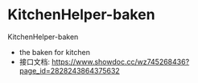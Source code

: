 # KitchenHelper-baken
KitchenHelper-baken
- the baken for kitchen
- 接口文档: https://www.showdoc.cc/wz745268436?page_id=2828243864375632

